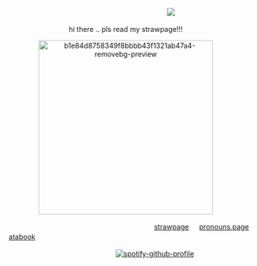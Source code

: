 ㅤㅤㅤㅤㅤㅤㅤㅤㅤㅤㅤㅤㅤㅤㅤㅤㅤㅤㅤㅤㅤㅤㅤㅤㅤㅤ![](https://komarev.com/ghpvc/?username=sanctifiedcybersex&abbreviated=true)


<p align="center">
hi there .. pls read my strawpage!!!
</p>



<p align="center">
 <img width="350" height="350" alt="b1e84d8758349f8bbbb43f1321ab47a4-removebg-preview" src="https://github.com/user-attachments/assets/22d4842e-9ac9-4ff3-a8e5-98a9f24c37bf" />
</p>


ㅤㅤㅤㅤㅤㅤㅤㅤㅤㅤㅤㅤㅤㅤㅤㅤㅤㅤㅤㅤㅤㅤㅤㅤ[strawpage](https://sanctifiedsoda.straw.page) ㅤ [pronouns.page](https://en.pronouns.page/@virtuapup) ㅤ [atabook](https://sanctified.atabook.org/)
ㅤ
ㅤ

ㅤㅤㅤㅤㅤㅤㅤㅤㅤㅤㅤㅤㅤㅤㅤㅤㅤㅤ[![spotify-github-profile](https://spotify-github-profile.kittinanx.com/api/view?uid=4fp0asyhbo9h5rumcdu5tintk&cover_image=true&theme=default&show_offline=false&background_color=2c2c35&interchange=true&bar_color=dda1b3&bar_color_cover=false)](https://spotify-github-profile.kittinanx.com/api/view?uid=4fp0asyhbo9h5rumcdu5tintk&redirect=true)
